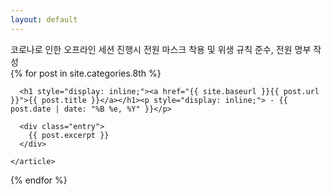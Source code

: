 ```yaml
---
layout: default
---
```

<!-- 첫 화면에서 보이는 게시글들의 미리보기 내용을 커스텀하는 공간이다. -->
<div class="posts">
<p style="display: inline;">코로나로 인한 오프라인 세션 진행시 전원 마스크 착용 및 위생 규칙 준수, 전원 명부 작성</p>
<br>
  {% for post in site.categories.8th %}
    <article class="post">
    

<!-- change to display: inline two tag      <h1><a href="{{ site.baseurl }}{{ post.url }}">{{ post.title }}</a>{{ post.date | date: "%B %e, %Y" }}</h1> -->
      <h1 style="display: inline;"><a href="{{ site.baseurl }}{{ post.url }}">{{ post.title }}</a></h1><p style="display: inline;"> - {{ post.date | date: "%B %e, %Y" }}</p>

      <div class="entry">
        {{ post.excerpt }}
      </div>
<!-- 
      <a href="{{ site.baseurl }}{{ post.url }}" class="read-more">Read More</a> -->
    </article>
  {% endfor %}
</div>
